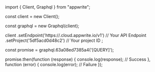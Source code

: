 import { Client, Graphql } from "appwrite";

const client = new Client();

const graphql = new Graphql(client);

client
    .setEndpoint('https://<REGION>.cloud.appwrite.io/v1') // Your API Endpoint
    .setProject('5df5acd0d48c2') // Your project ID
;

const promise = graphql.63a08ed7385a4('[QUERY]');

promise.then(function (response) {
    console.log(response); // Success
}, function (error) {
    console.log(error); // Failure
});